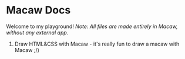 Macaw Docs
==========
Welcome to my playground!
*Note: All files are made entirely in Macaw, without any external app.*

1. Draw HTML&CSS with Macaw - it's really fun to draw a macaw with Macaw ;/)
